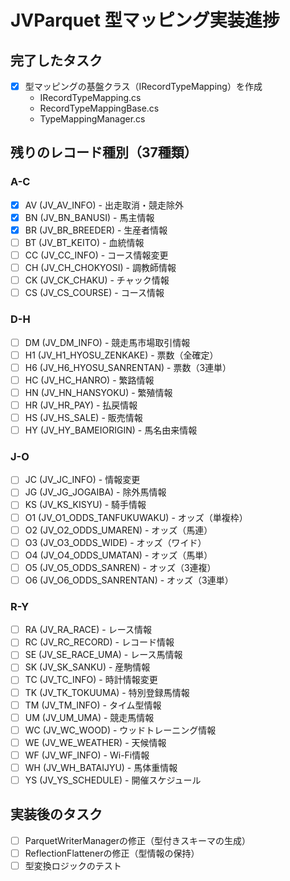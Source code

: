 # JVParquet 型マッピング実装進捗

## 完了したタスク
- [x] 型マッピングの基盤クラス（IRecordTypeMapping）を作成
  - IRecordTypeMapping.cs
  - RecordTypeMappingBase.cs
  - TypeMappingManager.cs

## 残りのレコード種別（37種類）

### A-C
- [x] AV (JV_AV_INFO) - 出走取消・競走除外
- [x] BN (JV_BN_BANUSI) - 馬主情報
- [x] BR (JV_BR_BREEDER) - 生産者情報
- [ ] BT (JV_BT_KEITO) - 血統情報
- [ ] CC (JV_CC_INFO) - コース情報変更
- [ ] CH (JV_CH_CHOKYOSI) - 調教師情報
- [ ] CK (JV_CK_CHAKU) - チャック情報
- [ ] CS (JV_CS_COURSE) - コース情報

### D-H
- [ ] DM (JV_DM_INFO) - 競走馬市場取引情報
- [ ] H1 (JV_H1_HYOSU_ZENKAKE) - 票数（全確定）
- [ ] H6 (JV_H6_HYOSU_SANRENTAN) - 票数（3連単）
- [ ] HC (JV_HC_HANRO) - 繁路情報
- [ ] HN (JV_HN_HANSYOKU) - 繁殖情報
- [ ] HR (JV_HR_PAY) - 払戻情報
- [ ] HS (JV_HS_SALE) - 販売情報
- [ ] HY (JV_HY_BAMEIORIGIN) - 馬名由来情報

### J-O
- [ ] JC (JV_JC_INFO) - 情報変更
- [ ] JG (JV_JG_JOGAIBA) - 除外馬情報
- [ ] KS (JV_KS_KISYU) - 騎手情報
- [ ] O1 (JV_O1_ODDS_TANFUKUWAKU) - オッズ（単複枠）
- [ ] O2 (JV_O2_ODDS_UMAREN) - オッズ（馬連）
- [ ] O3 (JV_O3_ODDS_WIDE) - オッズ（ワイド）
- [ ] O4 (JV_O4_ODDS_UMATAN) - オッズ（馬単）
- [ ] O5 (JV_O5_ODDS_SANREN) - オッズ（3連複）
- [ ] O6 (JV_O6_ODDS_SANRENTAN) - オッズ（3連単）

### R-Y
- [ ] RA (JV_RA_RACE) - レース情報
- [ ] RC (JV_RC_RECORD) - レコード情報
- [ ] SE (JV_SE_RACE_UMA) - レース馬情報
- [ ] SK (JV_SK_SANKU) - 産駒情報
- [ ] TC (JV_TC_INFO) - 時計情報変更
- [ ] TK (JV_TK_TOKUUMA) - 特別登録馬情報
- [ ] TM (JV_TM_INFO) - タイム型情報
- [ ] UM (JV_UM_UMA) - 競走馬情報
- [ ] WC (JV_WC_WOOD) - ウッドトレーニング情報
- [ ] WE (JV_WE_WEATHER) - 天候情報
- [ ] WF (JV_WF_INFO) - Wi-Fi情報
- [ ] WH (JV_WH_BATAIJYU) - 馬体重情報
- [ ] YS (JV_YS_SCHEDULE) - 開催スケジュール

## 実装後のタスク
- [ ] ParquetWriterManagerの修正（型付きスキーマの生成）
- [ ] ReflectionFlattenerの修正（型情報の保持）
- [ ] 型変換ロジックのテスト
